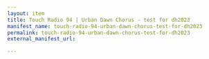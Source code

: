 ```yaml
---
layout: item
title: Touch Radio 94 | Urban Dawn Chorus - test for dh2023
manifest_name: touch-radio-94-urban-dawn-chorus-test-for-dh2023
permalink: touch-radio-94-urban-dawn-chorus-test-for-dh2023
external_manifest_url: 

---
```

<!-- Add an essay or interpretive material below this line,
using HTML or markdown.  Do not modify this file above this line -->
